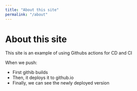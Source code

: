 ```yaml
---
title: "About this site" 
permalink: "/about"
---
```


# About this site 

This site is an example of using Githubs actions for CD and CI 

When we push:

* First githib builds 
* Then, it deploys it to github.io
* Finally, we can see the newly deployed version 